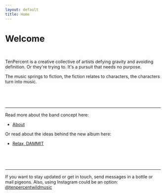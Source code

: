 ```yaml
---
layout: default
title: Home
---
```


# Welcome

&nbsp; 


TenPercent is a creative collective of artists defying gravity and avoiding definition. Or they're trying to. It's a pursuit that needs no purpose.

The music springs to fiction, the fiction relates to characters, the characters turn into music.

&nbsp; 

&nbsp; 

---

Read more about the band concept here:
- [About](/about.html)

Or read about the ideas behind the new album here:
- [Relax, DAMMIT](/relaxdammit.html)

&nbsp; 

&nbsp; 

---

If you want to stay updated or get in touch, send messages in a bottle or mail pigeons. Also, using Instagram could be an option: <a href="https://www.instagram.com/tenpercentwildmusic/" target="_blank">@tenpercentwildmusic</a>



